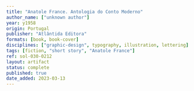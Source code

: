 ```yaml
---
title: "Anatole France. Antologia do Conto Moderno"
author_name: ["unknown author"]
year: y1958
origin: Portugal
publisher: "Atlântida Editora"
formats: [book, book-cover]
disciplines: ["graphic-design", typography, illustration, lettering]
tags: [fiction, "short story", "Anatole France"]
ref: sol-030-0212
layout: artifact
status: complete
published: true
date_added: 2023-03-13
---
```

